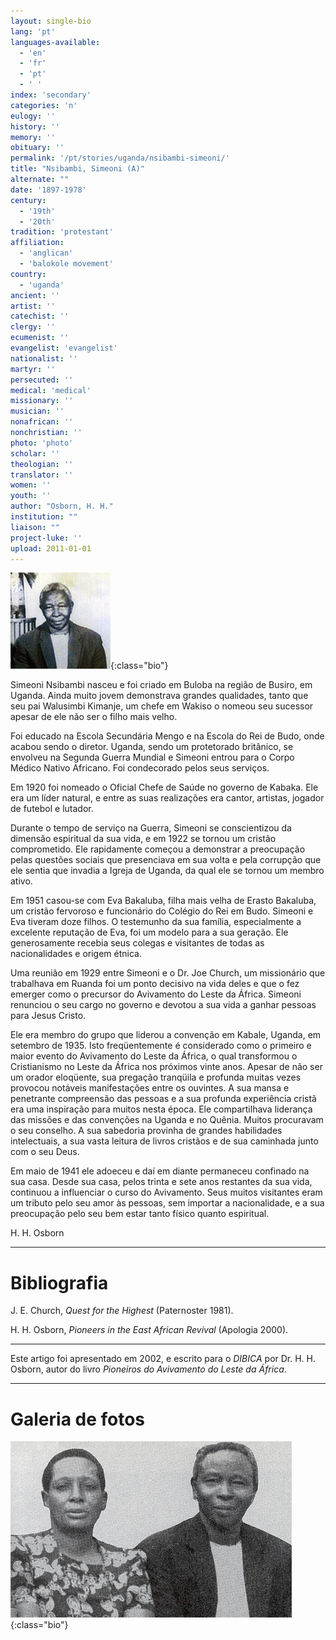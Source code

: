 ```yaml
---
layout: single-bio
lang: 'pt'
languages-available:
  - 'en'
  - 'fr'
  - 'pt'
  - ' '
index: 'secondary'
categories: 'n'
eulogy: ''
history: ''
memory: ''
obituary: ''
permalink: '/pt/stories/uganda/nsibambi-simeoni/'
title: "Nsibambi, Simeoni (A)"
alternate: ""
date: '1897-1978'
century:
  - '19th'
  - '20th'
tradition: 'protestant'
affiliation:
  - 'anglican'
  - 'balokole movement'
country:
  - 'uganda'
ancient: ''
artist: ''
catechist: ''
clergy: ''
ecumenist: ''
evangelist: 'evangelist'
nationalist: ''
martyr: ''
persecuted: ''
medical: 'medical'
missionary: ''
musician: ''
nonafrican: ''
nonchristian: ''
photo: 'photo'
scholar: ''
theologian: ''
translator: ''
women: ''
youth: ''
author: "Osborn, H. H."
institution: ""
liaison: ""
project-luke: ''
upload: 2011-01-01
---
```


![Simeon Nsimbambi](/images/bio-pics/uganda/nsibambi-simeoni/nsimbambi2.jpg){:class="bio"}

Simeoni Nsibambi nasceu e foi criado em Buloba na região de Busiro, em Uganda. Ainda muito jovem demonstrava grandes qualidades, tanto que seu pai Walusimbi Kimanje, um chefe em Wakiso o nomeou seu sucessor apesar de ele não ser o filho mais velho.

Foi educado na Escola Secundária Mengo e na Escola do Rei de Budo, onde acabou sendo o diretor. Uganda, sendo um protetorado britânico, se envolveu na Segunda Guerra Mundial e Simeoni entrou para o Corpo Médico Nativo Africano. Foi condecorado pelos seus serviços.

Em 1920 foi nomeado o Oficial Chefe de Saúde no governo de Kabaka. Ele era um líder natural, e entre as suas realizações era cantor, artistas, jogador de futebol e lutador.

Durante o tempo de serviço na Guerra, Simeoni se conscientizou da dimensão espiritual da sua vida, e em 1922 se tornou um cristão comprometido. Ele rapidamente começou a demonstrar a preocupação pelas questões sociais que presenciava em sua volta e pela corrupção que ele sentia que invadia a Igreja de Uganda, da qual ele se tornou um membro ativo.

Em 1951 casou-se com Eva Bakaluba, filha mais velha de Erasto Bakaluba, um cristão fervoroso e funcionário do Colégio do Rei em Budo. Simeoni e Eva tiveram doze filhos. O testemunho da sua família, especialmente a excelente reputação de Eva, foi um modelo para a sua geração. Ele generosamente recebia seus colegas e visitantes de todas as nacionalidades e origem étnica.

Uma reunião em 1929 entre Simeoni e o Dr. Joe Church, um missionário que trabalhava em Ruanda foi um ponto decisivo na vida deles e que o fez emerger como o precursor do Avivamento do Leste da África. Simeoni renunciou o seu cargo no governo e devotou a sua vida a ganhar pessoas para Jesus Cristo.

Ele era membro do grupo que liderou a convenção em Kabale, Uganda, em setembro de 1935. Isto freqüentemente é considerado como o primeiro e maior evento do Avivamento do Leste da África, o qual transformou o Cristianismo no Leste da África nos próximos vinte anos. Apesar de não ser um orador eloqüente, sua pregação tranqüila e profunda muitas vezes provocou notáveis manifestações entre os ouvintes. A sua mansa e penetrante compreensão das pessoas e a sua profunda experiência cristã era uma inspiração para muitos nesta época. Ele compartilhava liderança das missões e das convenções na Uganda e no Quênia. Muitos procuravam o seu conselho. A sua sabedoria provinha de grandes habilidades intelectuais, a sua vasta leitura de livros cristãos e de sua caminhada junto com o seu Deus.

Em maio de 1941 ele adoeceu e daí em diante permaneceu confinado na sua casa. Desde sua casa, pelos trinta e sete anos restantes da sua vida, continuou a influenciar o curso do Avivamento. Seus muitos visitantes eram um tributo pelo seu amor às pessoas, sem importar a nacionalidade, e a sua preocupação pelo seu bem estar tanto físico quanto espiritual.

H. H. Osborn

---

# Bibliografia

J. E. Church, *Quest for the Highest* (Paternoster 1981).

H. H. Osborn, *Pioneers in the East African Revival* (Apologia 2000).

---

Este artigo foi apresentado em 2002, e escrito para o *DIBICA* por Dr. H. H. Osborn, autor do livro *Pioneiros do Avivamento do Leste da África*.

---

# Galeria de fotos

![image](/images/bio-pics/uganda/nsibambi-simeoni/nsimbambi--simeoni-eva.jpg){:class="bio"}
